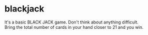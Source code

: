 # blackjack
It's a basic BLACK JACK game. Don't think about anything difficult.<br>
Bring the total number of cards in your hand closer to 21 and you win.
